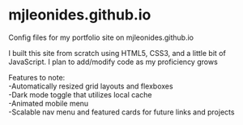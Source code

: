 # mjleonides.github.io
Config files for my portfolio site on mjleonides.github.io

I built this site from scratch using HTML5, CSS3, and a little bit of JavaScript. I plan to add/modify code as my proficiency grows

Features to note:<br>
-Automatically resized grid layouts and flexboxes<br>
-Dark mode toggle that utilizes local cache<br>
-Animated mobile menu<br>
-Scalable nav menu and featured cards for future links and projects<br>
